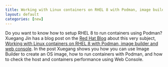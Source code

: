 ```yaml
---
title: Working with Linux containers on RHEL 8 with Podman, image builder and web console 
layout: default
categories: [new]
---
```


Do you want to know how to setup RHEL 8 to run containers using Podman? Xuegang Jin has a blog post on the [Red Hat Blog](https://www.redhat.com/en/blog) about this very subject,  [Working with Linux containers on RHEL 8 with Podman, image builder and web console](https://www.redhat.com/en/blog/working-linux-containers-rhel-8-podman-image-builder-and-web-console).  In the post Xuegang shows you how you can use Image Builder to create an OS image, how to run containers with Podman, and how to check the host and containers performance using Web Console. 
